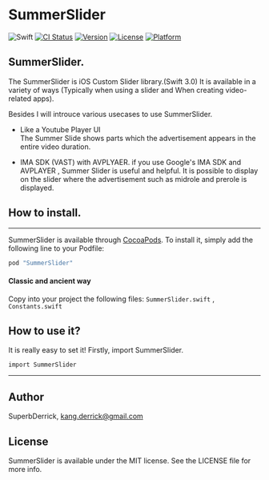 # SummerSlider
![Swift](https://img.shields.io/badge/Swift-3.0-orange.svg)
[![CI Status](http://img.shields.io/travis/superbderrick/SummerSlider.svg?style=flat)](https://travis-ci.org/superbderrick/SummerSlider)
[![Version](https://img.shields.io/cocoapods/v/SummerSlider.svg?style=flat)](http://cocoapods.org/pods/SummerSlider)
[![License](https://img.shields.io/cocoapods/l/SummerSlider.svg?style=flat)](http://cocoapods.org/pods/SummerSlider)
[![Platform](https://img.shields.io/cocoapods/p/SummerSlider.svg?style=flat)](http://cocoapods.org/pods/SummerSlider)

## SummerSlider.

The SummerSlider is iOS Custom Slider library.(Swift 3.0)
It is available in a variety of ways (Typically when using a slider and When creating video-related apps).

Besides I will introuce various usecases to use SummerSlider.

- Like a Youtube Player UI  
The Summer Slide shows parts  which the advertisement appears in the entire video duration.

- IMA SDK (VAST) with AVPLYAER.
if you use Google's IMA SDK and AVPLAYER , Summer Slider is useful and helpful.
It is possible to display on the slider where the advertisement such as midrole and prerole is displayed.

## How to install.
------------
SummerSlider is available through [CocoaPods](http://cocoapods.org). To install
it, simply add the following line to your Podfile:

```ruby
pod "SummerSlider"
```

#### Classic and ancient way
Copy into your project the following files:
`SummerSlider.swift` ,
`Constants.swift`



How to use it? 
------------

It is really easy to set it! Firstly, import SummerSlider.

	import SummerSlider


------------

## Author

SuperbDerrick, kang.derrick@gmail.com

## License

SummerSlider is available under the MIT license. See the LICENSE file for more info.
